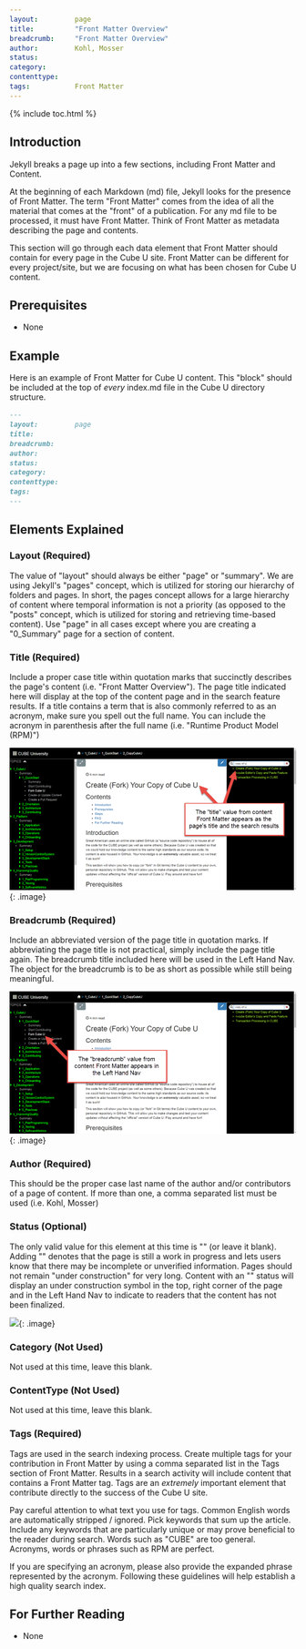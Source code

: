 ```yaml
---
layout:         page
title:          "Front Matter Overview"
breadcrumb:     "Front Matter Overview"
author:         Kohl, Mosser
status:         
category:
contenttype:
tags:           Front Matter
---
```


{% include toc.html %}

## Introduction

Jekyll breaks a page up into a few sections, including Front Matter and Content.

At the beginning of each Markdown (md) file, Jekyll looks for the presence of 
Front Matter. The term "Front Matter" comes from the idea of all the material 
that comes at the "front" of a publication. For any md file to be processed, 
it must have Front Matter.  Think of Front Matter as metadata describing the 
page and contents.

This section will go through each data element that Front Matter should contain 
for every page in the Cube U site.  Front Matter can be different for every
project/site, but we are focusing on what has been chosen for Cube U content.

## Prerequisites

* None

## Example

Here is an example of Front Matter for Cube U content.  This "block" should be
included at the top of *every* index.md file in the Cube U directory structure.

```markdown
---
layout:         page
title:
breadcrumb:
author:
status:
category:
contenttype:
tags:
---
``` 

## Elements Explained

### Layout (Required)

The value of "layout" should always be either "page" or "summary". We are using Jekyll's
"pages" concept, which is utilized for storing our hierarchy of folders and
pages. In short, the pages concept allows for a large hierarchy of content
where temporal information is not a priority (as opposed to the "posts"
concept, which is utilized for storing and retrieving time-based content). Use "page" in all cases except where you
are creating a "0_Summary" page for a section of content.

### Title (Required)

Include a proper case title within quotation marks that succinctly
describes the page's content (i.e. "Front Matter Overview"). The page title
indicated here will display at the top of the content page and in the search feature results. If a title
contains a term that is also commonly referred to as an acronym, make sure
you spell out the full name.  You can include the acronym in parenthesis
after the full name (i.e. "Runtime Product Model (RPM)")

![](images/FrontMatterTitle.png){: .image}

### Breadcrumb (Required)

Include an abbreviated version of the page title in quotation
marks.  If abbreviating the page title is not practical, simply include the
page title again.  The breadcrumb title included here will be used in the Left Hand Nav.
The object for the breadcrumb is to be as short as possible while still being meaningful.

![](images/FrontMatterBreadcrumb.png){: .image}

### Author (Required)

This should be the proper case last name of the author and/or
contributors of a page of content.  If more than one, a comma separated list
must be used (i.e. Kohl, Mosser)

### Status (Optional)

The only valid value for this element at this time is
"" (or leave it blank).  Adding "" denotes that the page is still a work in progress and lets
users know that there may be incomplete or unverified information.  Pages should not remain "under construction" for very
long. Content with an "" status
will display an under construction symbol in the top, right corner of the
page and in the Left Hand Nav to indicate to readers that the content has not been finalized.

![](images/FrontMatter.png){: .image}

### Category (Not Used)

Not used at this time, leave this blank.

### ContentType (Not Used)

Not used at this time, leave this blank.

### Tags (Required)

Tags are used in the search indexing process.  Create multiple tags for your contribution in Front Matter by using a comma
separated list in the Tags section of Front Matter. Results in a search activity will include content that contains a Front
Matter tag.  Tags are an *extremely* important element that contribute directly to the success of the Cube U site.

Pay careful attention to what text you use for tags. Common English words are automatically stripped / ignored. Pick keywords that sum
up the article. Include any keywords that are particularly unique or may prove beneficial to the reader during search. Words
such as "CUBE" are too general. Acronyms, words or phrases such as RPM are perfect.

If you are specifying an acronym, please also provide the expanded phrase represented by the acronym. Following these guidelines
will help establish a high quality search index.

## For Further Reading

* None